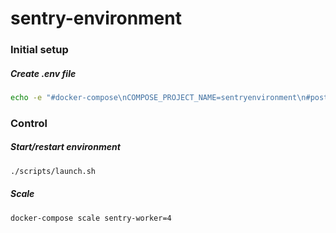 # sentry-environment
### Initial setup
##### Create .env file
```bash
echo -e "#docker-compose\nCOMPOSE_PROJECT_NAME=sentryenvironment\n#postgres\nPOSTGRES_PASSWORD=sentry\nPOSTGRES_USER=sentry\n#sentry\nSENTRY_SECRET_KEY=liglagveumHovMuckWasbajethOcvoyp\nSENTRY_RABBITMQ_HOST=rabbitmq\nSENTRY_REDIS_HOST=redis\nSENTRY_POSTGRES_HOST=postgres\nSENTRY_DB_USER=sentry\nSENTRY_DB_PASSWORD=sentry" > .env
```

### Control
##### Start/restart environment
```bash
./scripts/launch.sh
```
##### Scale
```bash
docker-compose scale sentry-worker=4
```

